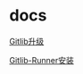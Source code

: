 # docs
 [Gitlib升级](https://github.com/zhoufankai/docs/gitlab升级.md)
 
 [Gitlib-Runner安装](https://github.com/zhoufankai/docs/gitlab升级.md)

